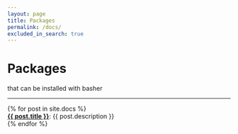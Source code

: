 ```yaml
---
layout: page
title: Packages
permalink: /docs/
excluded_in_search: true
---
```


# Packages

that can be installed with basher

<div class="section-index">
    <hr class="panel-line">
    {% for post in site.docs  %}        
    <div class="entry">
    <b><a href="{{ post.url | prepend: site.baseurl }}">{{ post.title }}</a></b>: {{ post.description }}
    </div>{% endfor %}
</div>

